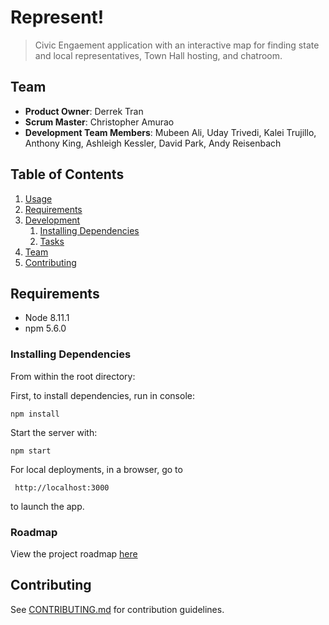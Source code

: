 # Represent!

> Civic Engaement application with an interactive map for finding state and local representatives, Town Hall hosting, and chatroom.

## Team

  - __Product Owner__: Derrek Tran
  - __Scrum Master__: Christopher Amurao
  - __Development Team Members__: Mubeen Ali, Uday Trivedi, Kalei Trujillo, Anthony King, Ashleigh Kessler, David Park, Andy Reisenbach

## Table of Contents

1. [Usage](#Usage)
1. [Requirements](#requirements)
1. [Development](#development)
    1. [Installing Dependencies](#installing-dependencies)
    1. [Tasks](#tasks)
1. [Team](#team)
1. [Contributing](#contributing)

## Requirements

- Node 8.11.1
- npm 5.6.0

### Installing Dependencies

From within the root directory:

First, to install dependencies, run in console:
```
npm install
```

Start the server with:
```
npm start
```

For local deployments, in a browser, go to
```
 http://localhost:3000
```
to launch the app.

### Roadmap

View the project roadmap [here](https://github.com/HRR32-Rubeus/HRR32-Rubeus/issues)


## Contributing

See [CONTRIBUTING.md](CONTRIBUTING.md) for contribution guidelines.
